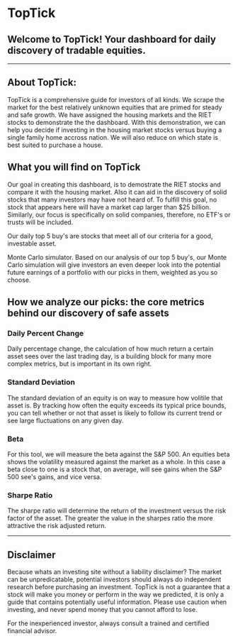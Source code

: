 # TopTick
## Welcome to TopTick! Your dashboard for daily discovery of tradable equities.
---
## About TopTick:
TopTick is a comprehensive guide for investors of all kinds. We scrape the market for the best relatively unknown equities that are primed for steady and safe growth. We have assigned the housing markets and the RIET stocks to demonstrate the the dashboard. With this demonstration, we can help you decide if investing in the housing market stocks versus buying a single family home accross nation. We will also reduce on which state is best suited to purchase a house.

## What you will find on TopTick
Our goal in creating this dashboard, is to demostrate the RIET stocks and compare it with the housing market. Also it can aid in the discovery of solid stocks that many investors may have not heard of. To fulfill this goal, no stock that appears here will have a market cap larger than $25 billion. Similarly, our focus is specifically on solid companies, therefore, no ETF's or trusts will be included.

Our daily top 5 buy's are stocks that meet all of our criteria for a good, investable asset.

Monte Carlo simulator. Based on our analysis of our top 5 buy's, our Monte Carlo simulation will give investors an even deeper look into the potential future earnings of a portfolio with our picks in them, weighted as you so choose.

## How we analyze our picks: the core metrics behind our discovery of safe assets

### Daily Percent Change
Daily percentage change, the calculation of how much return a certain asset sees over the last trading day, is a building block for many more complex metrics, but is important in its own right. 

### Standard Deviation
The standard deviation of an equity is on way to measure how volitile that asset is. By tracking how often the equity exceeds its typical price bounds, you can tell whether or not that asset is likely to follow its current trend or see large fluctuations on any given day.

### Beta
For this tool, we will measure the beta against the S&P 500. An equities beta shows the volatility measured against the market as a whole. In this case a beta close to one is a stock that, on average, will see gains when the S&P 500 see's gains, and vice versa. 

### Sharpe Ratio
The sharpe ratio will determine the return of the investment versus the risk factor of the asset. The greater the value in the sharpes ratio the more attractive the risk adjusted return.

---
## Disclaimer
Because whats an investing site without a liability disclaimer?
The market can be unpredicatable, potential investors should always do independent research before purchasing an investment. TopTick is not a guarantee that a stock will make you money or perform in the way we predicted, it is only a guide that contains potentially useful information. Please use caution when investing, and never spend money that you cannot afford to lose.

For the inexperienced investor, always consult a trained and certified financial advisor.